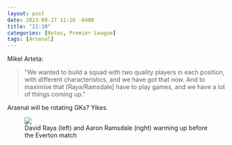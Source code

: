 ```yaml
---
layout: post
date: 2023-09-17 11:10 -0400
title: "11:10"
categories: [Notes, Premier League]
tags: [Arsenal]
---
```


Mikel Arteta: 

> "We wanted to build a squad with two quality players in each position, with different characteristics, and we have got that now. And to maximise that [Raya/Ramsdale] have to play games, and we have a lot of things coming up."

Arsenal will be rotating GKs? Yikes.

<figure>
    <img src="https://i.imgur.com/nihhlIj.jpg">
    <figcaption>David Raya (left) and Aaron Ramsdale (right) warming up before the Everton match</figcaption>
</figure>


